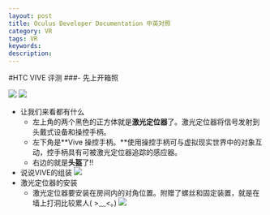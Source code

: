 ```yaml
---
layout: post
title: Oculus Developer Documentation 中英对照
category: VR
tags: VR
keywords: 
description: 
---
```

#HTC VIVE 评测
###- 先上开箱照

![](http://a2.qpic.cn/psb?/V12Me9L11pkyjY/Etq.ghKDWGBySmqw4qUOWuf2HJizc0roWj.3Gmaz76Q!/b/dOUAAAAAAAAA&bo=wQOAAgAAAAAFB2Q!&rf=viewer_4)
![](http://a2.qpic.cn/psb?/V12Me9L11pkyjY/gPkZ7chLAm74v2091ieTR362EB2kP.9PVcplboOpEOQ!/b/dAkBAAAAAAAA&bo=wQOAAgAAAAAFAGM!&rf=viewer_4)
- 让我们来看都有什么
  - 左上角的两个黑色的正方体就是**激光定位器**了。激光定位器将信号发射到头戴式设备和操控手柄。
  - 左下角是**Vive 操控手柄。**使用操控手柄可与虚拟现实世界中的对象互动，控手柄具有可被激光定位器追踪的感应器。
  - 右边的就是**头盔**了!!
- 说说VIVE的组装
![](http://a2.qpic.cn/psb?/V12Me9L11pkyjY/5RZeivvrnoQ2ZPJQnjfTmaS*Bz3Xg52j9WWkU8bYNTw!/b/dAwBAAAAAAAA&bo=wQOAAgAAAAAFAGM!&rf=viewer_4)
- 激光定位器的安装
  - 激光定位器要安装在房间内的对角位置。附赠了螺丝和固定装置，就是在墙上打洞比较累人( >﹏<。)
![](http://a2.qpic.cn/psb?/V12Me9L11pkyjY/00Vx28kQc.zCjgyuTQmCkiGcZ3jNZOS7ROspfOBdauc!/b/dHIBAAAAAAAA&bo=wQOAAgAAAAAFB2Q!&rf=viewer_4)


